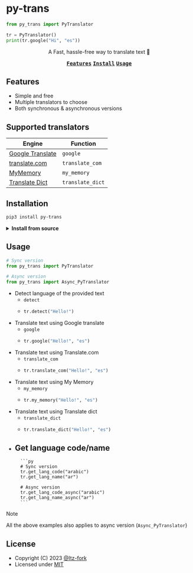 # py-trans
```py
from py_trans import PyTranslator

tr = PyTranslator()
print(tr.google("Hi", "es"))
```

<p align="center">
  A Fast, hassle-free way to translate text 📖
<p>

<p align="center">
  <kbd><a href="#features"><b>Features</b></a></kbd>
  <kbd><a href="#installation"><b>Install</b></a></kbd>
  <kbd><a href="#usage"><b>Usage</b></a></kbd>
</p>


## Features
- Simple and free
- Multiple translators to choose
- Both synchronous & asynchronous versions


## Supported translators
|                      Engine                      |   Function   |
| ------------------------------------------------ | --------------- |
|[Google Translate](https://translate.google.com/) | `google`        |
|[translate.com](https://www.translate.com/)       | `translate_com` |
|[MyMemory](https://mymemory.translated.net/)      | `my_memory`     |
|[Translate Dict](https://www.translatedict.com/)  | `translate_dict`     |


## Installation

```sh
pip3 install py-trans
```

<details>
  <summary><b>Install from source</b></summary>

  ```sh
  pip install git+https://github.com/Itz-fork/py-trans.git
  ```
</details>


## Usage

```py
# Sync version
from py_trans import PyTranslator

# Async version
from py_trans import Async_PyTranslator
```

- Detect language of the provided text
    - `detect`
    - 
        ```py
        tr.detect("Hello!")
        ```
- Translate text using Google translate
    - `google`
    - 
        ```py
        tr.google("Hello!", "es")
        ```
- Translate text using Translate.com
    - `translate_com`
    - 
        ```py
        tr.translate_com("Hello!", "es")
        ```
- Translate text using My Memory
    - `my_memory`
    - 
        ```py
        tr.my_memory("Hello!", "es")
        ```
- Translate text using Translate dict
    - `translate_dict`
    - 
        ```py
        tr.translate_dict("Hello!", "es")
        ```
- Get language code/name
    - 
        ```py
        # Sync version
        tr.get_lang_code("arabic")
        tr.get_lang_name("ar")

        # Async version
        tr.get_lang_code_async("arabic")
        tr.get_lang_name_async("ar")
        ```

> [!NOTE]
> All the above examples also applies to async version (`Async_PyTranslator`)


## License
- Copyright (C) 2023 [@Itz-fork](https://github.com/Itz-fork)
- Licensed under [MIT](/LICENSE)